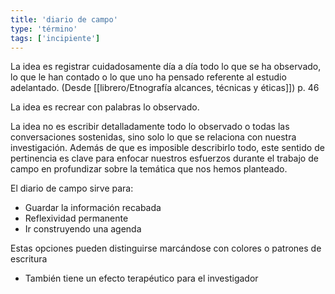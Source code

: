 ```yaml
---
title: 'diario de campo'
type: 'término'
tags: ['incipiente']
---
```


La  idea  es  registrar  cuidadosamente  día  a  día  todo  lo  que  se  ha observado, lo que le han contado o lo que uno ha pensado referente al estudio adelantado. (Desde [[librero/Etnografía alcances, técnicas y éticas]]) p. 46

La idea es recrear con palabras lo observado. 

La idea no es escribir detalladamente todo  lo  observado  o  todas  las  conversaciones  sostenidas,  sino  solo  lo  que se relaciona con nuestra investigación. Además de que es imposible describirlo todo, este sentido de pertinencia es clave para enfocar nuestros esfuerzos durante el trabajo de campo en profundizar sobre la temática que nos hemos planteado.

El diario de campo sirve para:

- Guardar la información recabada
- Reflexividad permanente
- Ir construyendo una agenda

Estas opciones pueden distinguirse marcándose con colores o patrones de escritura

- También tiene un efecto terapéutico para el investigador